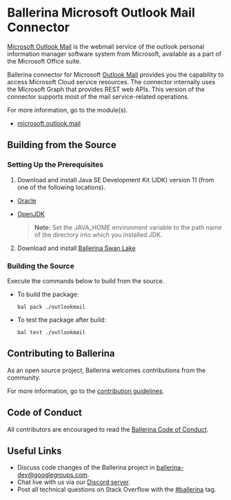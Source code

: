 Ballerina Microsoft Outlook Mail Connector
===================
 
[Microsoft Outlook Mail](https://outlook.live.com/owa/) is the  webmail service of the outlook personal information manager software system from Microsoft, available as a part of the Microsoft Office suite.

Ballerina connector for Microsoft [Outlook Mail](https://docs.microsoft.com/en-us/graph/api/resources/mail-api-overview?view=graph-rest-1.0) provides you the capability to access Microsoft Cloud service resources. The connector internally uses the Microsoft Graph that provides REST web APIs.
This version of the connector supports most of the mail service-related operations.
 
For more information, go to the module(s).
- [microsoft.outlook.mail](outlookmail/Module.md)
 
## Building from the Source
### Setting Up the Prerequisites
1. Download and install Java SE Development Kit (JDK) version 11 (from one of the following locations).
 
  * [Oracle](https://www.oracle.com/java/technologies/javase-jdk11-downloads.html)
 
  * [OpenJDK](https://adoptopenjdk.net/)
 
       > **Note:** Set the JAVA_HOME environment variable to the path name of the directory into which you installed
       JDK.
 
2. Download and install [Ballerina Swan Lake](https://ballerina.io/)
 
 
### Building the Source
 
Execute the commands below to build from the source.
 
* To build the package:
   ```   
   bal pack ./outlookmail
   ```
* To test the package after build:
   ```
   bal test ./outlookmail
   ```
## Contributing to Ballerina
 
As an open source project, Ballerina welcomes contributions from the community.
 
For more information, go to the [contribution guidelines](https://github.com/ballerina-platform/ballerina-lang/blob/master/CONTRIBUTING.md).
 
## Code of Conduct
 
All contributors are encouraged to read the [Ballerina Code of Conduct](https://ballerina.io/code-of-conduct).
 
## Useful Links
 
* Discuss code changes of the Ballerina project in [ballerina-dev@googlegroups.com](mailto:ballerina-dev@googlegroups.com).
* Chat live with us via our [Discord server](https://discord.gg/ballerinalang).
* Post all technical questions on Stack Overflow with the [#ballerina](https://stackoverflow.com/questions/tagged/ballerina) tag.
